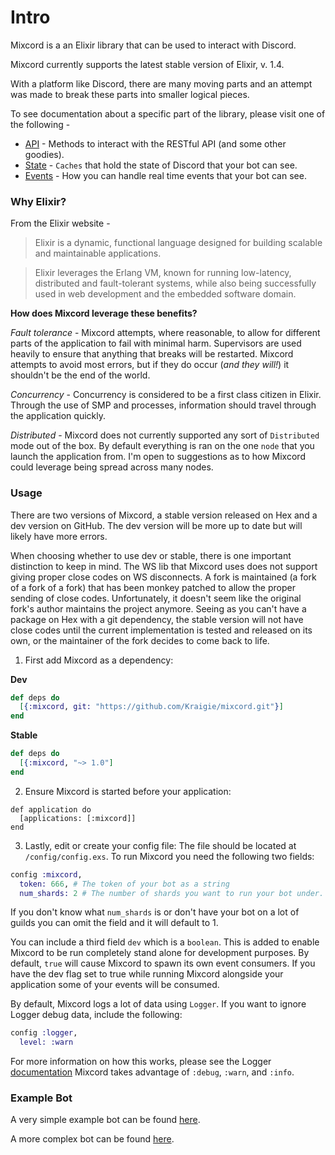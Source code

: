 # Intro
Mixcord is a an Elixir library that can be used to interact with Discord.

Mixcord currently supports the latest stable version of Elixir, v. 1.4.

With a platform like Discord, there are many moving parts and an attempt was made
to break these parts into smaller logical pieces.

To see documentation about a specific part of the library, please visit one of
the following -

 * [API](API.md) - Methods to interact with the RESTful API (and some other goodies).
 * [State](State.md) - `Caches` that hold the state of Discord that your bot can see.
 * [Events](Events.md) - How you can handle real time events that your bot can see.

### Why Elixir?
From the Elixir website -
> Elixir is a dynamic, functional language designed for building scalable and
maintainable applications.

>Elixir leverages the Erlang VM, known for running low-latency, distributed and
fault-tolerant systems, while also being successfully used in web development
and the embedded software domain.

**How does Mixcord leverage these benefits?**

*Fault tolerance* - Mixcord attempts, where reasonable, to allow for different
parts of the application to fail with minimal harm. Supervisors are used heavily
to ensure that anything that breaks will be restarted. Mixcord attempts to avoid
most errors, but if they do occur (*and they will!*) it shouldn't be the end of
the world.

*Concurrency* - Concurrency is considered to be a first class citizen in Elixir.
Through the use of SMP and processes, information should travel through the
application quickly.

*Distributed* - Mixcord does not currently supported any sort of `Distributed`
mode out of the box. By default everything is ran on the one `node` that you
launch the application from. I'm open to suggestions as to how Mixcord could
leverage being spread across many nodes.

### Usage
There are two versions of Mixcord, a stable version released on Hex and a dev
version on GitHub. The dev version will be more up to date but will likely
have more errors.

When choosing whether to use dev or stable, there is one important distinction
to keep in mind. The WS lib that Mixcord uses does not support giving proper
close codes on WS disconnects. A fork is maintained (a fork of a fork of a fork)
that has been monkey patched to allow the proper sending of close codes.
Unfortunately, it doesn't seem like the original fork's author maintains the project
anymore. Seeing as you can't have a package on Hex with a git dependency, the stable
version will not have close codes until the current implementation is tested and
released on its own, or the maintainer of the fork decides to come back to life.

 1. First add Mixcord as a dependency:

 **Dev**
```Elixir
def deps do
  [{:mixcord, git: "https://github.com/Kraigie/mixcord.git"}]
end
```

  **Stable**
```Elixir
def deps do
  [{:mixcord, "~> 1.0"]
end
```

 2. Ensure Mixcord is started before your application:
```
def application do
  [applications: [:mixcord]]
end
```

 3. Lastly, edit or create your config file:
The file should be located at `/config/config.exs`. To run Mixcord you need the
following two fields:
```Elixir
config :mixcord,
  token: 666, # The token of your bot as a string
  num_shards: 2 # The number of shards you want to run your bot under.
```
If you don't know what `num_shards` is or don't have your bot on a lot of guilds
you can omit the field and it will default to 1.

You can include a third field `dev` which is a `boolean`. This is added to enable
Mixcord to be run completely stand alone for development purposes. By default,
`true` will cause Mixcord to spawn its own event consumers. If you have the dev
flag set to true while running Mixcord alongside your application some of your
events will be consumed.

By default, Mixcord logs a lot of data using `Logger`. If you want to ignore
Logger debug data, include the following:
```Elixir
config :logger,
  level: :warn
```

For more information on how this works, please see the Logger
[documentation](https://hexdocs.pm/logger/Logger.html#module-levels)
Mixcord takes advantage of `:debug`, `:warn`, and `:info`.

### Example Bot
A very simple example bot can be found
[here](https://github.com/Kraigie/mixcord/blob/master/examples/event_consumer.ex).

A more complex bot can be found
[here](https://github.com/Kraigie/mark-hoff).
